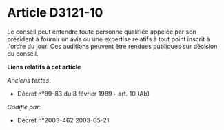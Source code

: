 # Article D3121-10

Le conseil peut entendre toute personne qualifiée appelée par son président à fournir un avis ou une expertise relatifs à
tout point inscrit à l'ordre du jour. Ces auditions peuvent être rendues publiques sur décision du conseil.

**Liens relatifs à cet article**

_Anciens textes_:

  - Décret n°89-83 du 8 février 1989 - art. 10 (Ab)

_Codifié par_:

  - Décret n°2003-462 2003-05-21
